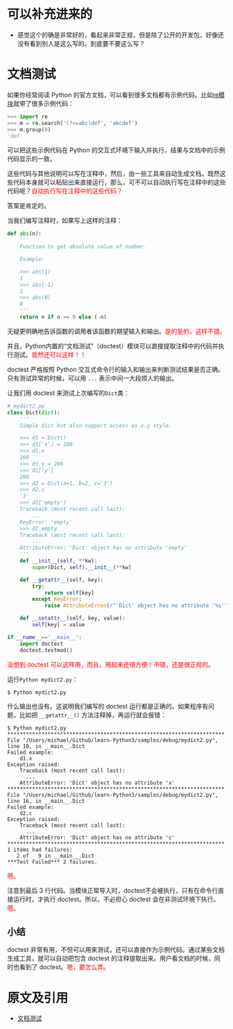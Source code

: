 
# 可以补充进来的

- 感觉这个的确是非常好的，看起来非常正规，但是除了公开的开发包，好像还没有看到别人是这么写的。到底要不要这么写？

# 文档测试

如果你经常阅读 Python 的官方文档，可以看到很多文档都有示例代码。比如[re模块](https://docs.Python.org/3/library/re.html)就带了很多示例代码：

```py
>>> import re
>>> m = re.search('(?<=abc)def', 'abcdef')
>>> m.group(0)
'def'
```

可以把这些示例代码在 Python 的交互式环境下输入并执行，结果与文档中的示例代码显示的一致。

这些代码与其他说明可以写在注释中，然后，由一些工具来自动生成文档。既然这些代码本身就可以粘贴出来直接运行，那么，可不可以自动执行写在注释中的这些代码呢？<span style="color:red;">自动执行写在注释中的这些代码？</span>

答案是肯定的。

当我们编写注释时，如果写上这样的注释：

```py
def abs(n):
    '''
    Function to get absolute value of number.

    Example:

    >>> abs(1)
    1
    >>> abs(-1)
    1
    >>> abs(0)
    0
    '''
    return n if n >= 0 else (-n)
```

无疑更明确地告诉函数的调用者该函数的期望输入和输出。<span style="color:red;">是的是的，这样不错。</span>

并且，Python内置的“文档测试”（doctest）模块可以直接提取注释中的代码并执行测试。<span style="color:red;">竟然还可以这样！！</span>

doctest 严格按照 Python 交互式命令行的输入和输出来判断测试结果是否正确。只有测试异常的时候，可以用 `...` 表示中间一大段烦人的输出。

让我们用 doctest 来测试上次编写的`Dict`类：

```py
# mydict2.py
class Dict(dict):
    '''
    Simple dict but also support access as x.y style.

    >>> d1 = Dict()
    >>> d1['x'] = 100
    >>> d1.x
    100
    >>> d1.y = 200
    >>> d1['y']
    200
    >>> d2 = Dict(a=1, b=2, c='3')
    >>> d2.c
    '3'
    >>> d2['empty']
    Traceback (most recent call last):
        ...
    KeyError: 'empty'
    >>> d2.empty
    Traceback (most recent call last):
        ...
    AttributeError: 'Dict' object has no attribute 'empty'
    '''
    def __init__(self, **kw):
        super(Dict, self).__init__(**kw)

    def __getattr__(self, key):
        try:
            return self[key]
        except KeyError:
            raise AttributeError(r"'Dict' object has no attribute '%s'" % key)

    def __setattr__(self, key, value):
        self[key] = value

if __name__=='__main__':
    import doctest
    doctest.testmod()
```

<span style="color:red;">没想到 doctest 可以这样用，而且，用起来还很方便！不错，还是很正规的。</span>

运行`Python mydict2.py`：

```
$ Python mydict2.py
```

什么输出也没有。这说明我们编写的 doctest 运行都是正确的。如果程序有问题，比如把 `__getattr__()` 方法注释掉，再运行就会报错：

```
$ Python mydict2.py
**********************************************************************
File "/Users/michael/Github/learn-Python3/samples/debug/mydict2.py", line 10, in __main__.Dict
Failed example:
    d1.x
Exception raised:
    Traceback (most recent call last):
      ...
    AttributeError: 'Dict' object has no attribute 'x'
**********************************************************************
File "/Users/michael/Github/learn-Python3/samples/debug/mydict2.py", line 16, in __main__.Dict
Failed example:
    d2.c
Exception raised:
    Traceback (most recent call last):
      ...
    AttributeError: 'Dict' object has no attribute 'c'
**********************************************************************
1 items had failures:
   2 of   9 in __main__.Dict
***Test Failed*** 2 failures.
```

<span style="color:red;">嗯。</span>

注意到最后 3 行代码。当模块正常导入时，doctest不会被执行。只有在命令行直接运行时，才执行 doctest。所以，不必担心 doctest 会在非测试环境下执行。<span style="color:red;">嗯。</span>


## 小结

doctest 非常有用，不但可以用来测试，还可以直接作为示例代码。通过某些文档生成工具，就可以自动把包含 doctest 的注释提取出来。用户看文档的时候，同时也看到了 doctest。<span style="color:red;">嗯，要怎么弄。</span>



# 原文及引用

- [文档测试](https://www.liaoxuefeng.com/wiki/0014316089557264a6b348958f449949df42a6d3a2e542c000/0014319170285543a4d04751f8846908770660de849f285000)
